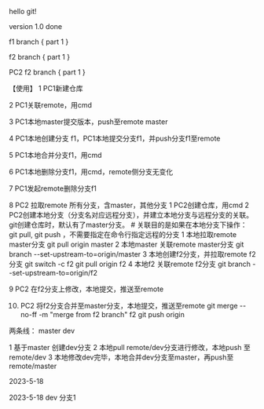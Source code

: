 hello git!

version 1.0 done

f1 branch {
    part 1
}

f2 branch {
    part 1
}

PC2 f2 branch {
    part 1
}

【使用】
1 PC1新建仓库

2 PC1关联remote，用cmd

3 PC1本地master提交版本，push至remote master

4 PC1本地创建分支 f1，PC1本地提交分支f1，并push分支f1至remote

5 PC1本地合并分支f1，用cmd

6 PC1本地删除分支f1，用cmd，remote侧分支无变化

7 PC1发起remote删除分支f1


8 PC2 拉取remote 所有分支，含master，其他分支
  1 PC2创建仓库，用cmd
  2 PC2创建本地分支（分支名对应远程分支），并建立本地分支与远程分支的关联。git创建仓库时，默认有了master分支。
    # 关联目的是如果在本地分支下操作： git pull, git push ，不需要指定在命令行指定远程的分支
    1 本地拉取remote master分支
      git pull origin master
    2 本地master 关联remote master分支
      git branch --set-upstream-to=origin/master
    3 本地创建f2分支，并拉取remote f2分支
      git switch -c f2
      git pull origin f2
    4 本地f2 关联remote f2分支
      git branch --set-upstream-to=origin/f2
    
9 PC2 在f2分支上修改，本地提交，推送至remote

10. PC2 将f2分支合并至master分支，本地提交，推送至remote
    git merge --no-ff -m "merge from f2 branch" f2
    git push origin


两条线：
master
dev


1 基于master 创建dev分支
2 本地pull remote/dev分支进行修改，本地push 至remote/dev
3 本地修改dev完毕，本地合并dev分支至master，再push至remote/master

2023-5-18

2023-5-18 dev 分支1